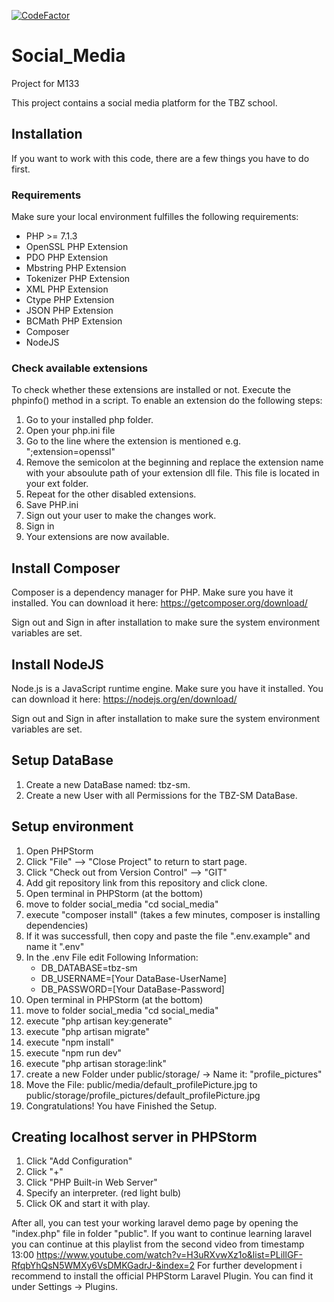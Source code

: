 [![CodeFactor](https://www.codefactor.io/repository/github/frius94/social_media/badge)](https://www.codefactor.io/repository/github/frius94/social_media)

# Social_Media
Project for M133

This project contains a social media platform for the TBZ school.

## Installation
If you want to work with this code, there are a few things you have to do first. 

### Requirements
Make sure your local environment fulfilles the following requirements:
* PHP >= 7.1.3
* OpenSSL PHP Extension
* PDO PHP Extension
* Mbstring PHP Extension
* Tokenizer PHP Extension
* XML PHP Extension
* Ctype PHP Extension
* JSON PHP Extension
* BCMath PHP Extension
* Composer
* NodeJS

### Check available extensions
To check whether these extensions are installed or not. Execute the phpinfo() method in a script.
To enable an extension do the following steps:
1. Go to your installed php folder.
2. Open your php.ini file
3. Go to the line where the extension is mentioned e.g. ";extension=openssl"
4. Remove the semicolon at the beginning and replace the extension name with your absoulute path of your extension dll file. This file is located in your ext folder.
5. Repeat for the other disabled extensions.
6. Save PHP.ini
7. Sign out your user to make the changes work.
8. Sign in
9. Your extensions are now available.

## Install Composer
Composer is a dependency manager for PHP. Make sure you have it installed. 
You can download it here: https://getcomposer.org/download/

Sign out and Sign in after installation to make sure the system environment variables are set.

## Install NodeJS
Node.js is a JavaScript runtime engine. Make sure you have it installed. 
You can download it here: https://nodejs.org/en/download/

Sign out and Sign in after installation to make sure the system environment variables are set.

## Setup DataBase
 1. Create a new DataBase named: tbz-sm.
 2. Create a new User with all Permissions for the TBZ-SM DataBase.

## Setup environment
 1. Open PHPStorm
 2. Click "File" --> "Close Project" to return to start page.
 3. Click "Check out from Version Control" --> "GIT"
 4. Add git repository link from this repository and click clone.
 5. Open terminal in PHPStorm (at the bottom)
 6. move to folder social_media "cd social_media"
 7. execute "composer install" (takes a few minutes, composer is installing dependencies)
 8. If it was successfull, then copy and paste the file ".env.example" and name it ".env"
 9. In the .env File edit Following Information:
      * DB_DATABASE=tbz-sm
      * DB_USERNAME=[Your DataBase-UserName]
      * DB_PASSWORD=[Your DataBase-Password]
10. Open terminal in PHPStorm (at the bottom)
11. move to folder social_media "cd social_media"
12. execute "php artisan key:generate"
13. execute "php artisan migrate"
14. execute "npm install"
15. execute "npm run dev"
16. execute "php artisan storage:link"
17. create a new Folder under public/storage/ -> Name it: "profile_pictures"
18. Move the File: public/media/default_profilePicture.jpg to public/storage/profile_pictures/default_profilePicture.jpg
19. Congratulations! You have Finished the Setup.

## Creating localhost server in PHPStorm
1. Click "Add Configuration"
2. Click "+"
3. Click "PHP Built-in Web Server"
4. Specify an interpreter. (red light bulb)
5. Click OK and start it with play.

After all, you can test your working laravel demo page by opening the "index.php" file in folder "public".
If you want to continue learning laravel you can continue at this playlist from the second video from timestamp 13:00
https://www.youtube.com/watch?v=H3uRXvwXz1o&list=PLillGF-RfqbYhQsN5WMXy6VsDMKGadrJ-&index=2
For further development i recommend to install the official PHPStorm Laravel Plugin. You can find it under Settings -> Plugins.

